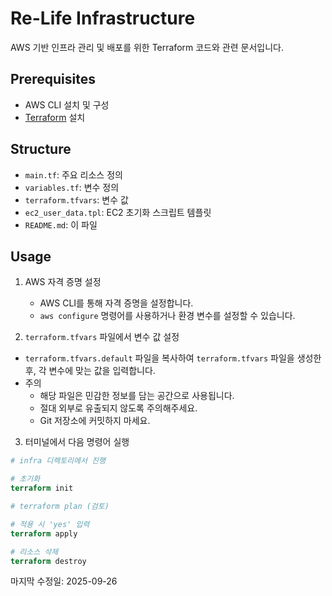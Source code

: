 # Re-Life Infrastructure

AWS 기반 인프라 관리 및 배포를 위한 Terraform 코드와 관련 문서입니다.

## Prerequisites
- AWS CLI 설치 및 구성
- [Terraform](https://www.terraform.io/downloads.html) 설치

## Structure
- `main.tf`: 주요 리소스 정의
- `variables.tf`: 변수 정의
- `terraform.tfvars`: 변수 값
- `ec2_user_data.tpl`: EC2 초기화 스크립트 템플릿
- `README.md`: 이 파일

## Usage
1. AWS 자격 증명 설정
    * AWS CLI를 통해 자격 증명을 설정합니다.
    * `aws configure` 명령어를 사용하거나 환경 변수를 설정할 수 있습니다.

2. `terraform.tfvars` 파일에서 변수 값 설정
 * `terraform.tfvars.default` 파일을 복사하여 `terraform.tfvars` 파일을 생성한 후, 각 변수에 맞는 값을 입력합니다.
 * 주의
   * 해당 파일은 민감한 정보를 담는 공간으로 사용됩니다.
   * 절대 외부로 유출되지 않도록 주의해주세요.
   * Git 저장소에 커밋하지 마세요.
 
3. 터미널에서 다음 명령어 실행
```terraform
# infra 디렉토리에서 진행

# 초기화 
terraform init

# terraform plan (검토)

# 적용 시 'yes' 입력
terraform apply 

# 리소스 삭제
terraform destroy
```

마지막 수정일: 2025-09-26